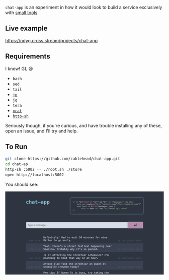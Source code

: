 `chat-app` is an experiment in how it would look to build a service exclusively with [small tools](https://gist.github.com/cablehead/efbe67fb90b8dde21a7c885f91f3f75d)

## Live example

https://ndyg.cross.stream/projects/chat-app

## Requirements

I know! GL 😆

- `bash`
- `sed`
- `tail`
- [`jo`](https://github.com/jpmens/jo)
- [`jq`](https://jqlang.github.io/jq/)
- `tera`
- [`xcat`](https://github.com/cablehead/xcat)
- [`http-sh`](https://github.com/cablehead/http-sh)

Seriously though, if you're curious, and have trouble installing any of these, open an issue, and I'll try and help.

## To Run

```bash
git clone https://github.com/cablehead/chat-app.git
cd chat-ap
http-sh :5002 -- ./root.sh ./store
open http://localhost:5002
```

You should see:

![Screenshot](docs/screenshot.png)
